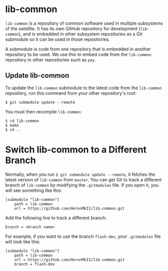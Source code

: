 # lib-common

`lib-common` is a repository of common software used in multiple subsystems of the satellite. It has its own GitHub repository for development (`lib-common`), and is embedded in other subsystem repositories as a Git submodule so it can be used in those repositories.

A submodule is code from one repository that is embedded in another repository to be used. We use this to embed code from the `lib-common` repository in other repositories such as `pay`.


## Update lib-common

To update the `lib-common` submodule to the latest code from the `lib-common` repository, run this command from your other repository's root:

`$ git submodule update --remote`

You must then recompile `lib-common`:

```
$ cd lib-common
$ make
$ cd ..
```


# Switch lib-common to a Different Branch

Normally, when you run `$ git submodule update --remote`, it fetches the latest version of `lib-common` from `master`. You can get Git to track a different branch of `lib-common` by modifying the `.gitmodules` file. If you open it, you will see something like this:

```
[submodule "lib-common"]
	path = lib-common
	url = https://github.com/HeronMkII/lib-common.git
```

Add the following line to track a different branch:

`branch = <branch name>`

For example, if you want to use the branch `flash-dev`, your `.gitmodules` file will look like this:

```
[submodule "lib-common"]
	path = lib-common
	url = https://github.com/HeronMkII/lib-common.git
	branch = flash-dev
```
